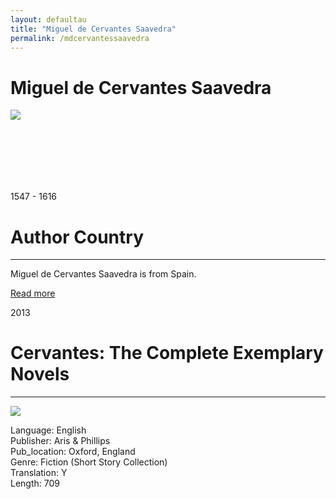 ```yaml
---
layout: defaultau
title: "Miguel de Cervantes Saavedra"
permalink: /mdcervantessaavedra
---
```

<!-- partial:index.partial.html -->
<div class="content">
    <h1>Miguel de Cervantes Saavedra</h1>
    <div class="quote">
        <div><img src="https://www.biografiasyvidas.com/monografia/cervantes/fotos/cervantes_miguel_1.jpg" class="logo"></div>
    </div>
    <div class="timeline">
        <div style="padding-bottom:100px;"></div>
        <div class="block">
            <div class="date right"><p class="right"> 1547 - 1616 </p></div>
            <div class="dot"></div>
            <div class="left first">
                <h1>Author Country</h1><hr>
            <p>Miguel de Cervantes Saavedra is from Spain.</p>
                <a href="https://en.wikipedia.org/wiki/Miguel_de_Cervantes" target="_blank">Read more</a>
            </div>
        </div>
        <div class="block">
            <div class="date left"><p class="left">2013</p></div>
            <div class="dot"></div>
            <div class="right">
                <h1>Cervantes: The Complete Exemplary Novels</h1><hr>
                <p><img src="https://images-na.ssl-images-amazon.com/images/I/51XDI8WDx5L._SY291_BO1,204,203,200_QL40_FMwebp_.jpg"></p>
                <p>
                Language: English <br/> 	 		
                Publisher: Aris & Phillips	 <br/>
                Pub_location: Oxford, England <br/>
                Genre: Fiction (Short Story Collection) <br/>
                Translation: Y <br/>
                Length: 709 <br/>                </p>
            </div>
        </div>

<!-- partial -->
  <script src='https://cdnjs.cloudflare.com/ajax/libs/jquery/3.1.1/jquery.min.js'></script><script  src="assets/js/authorscript.js"></script>
